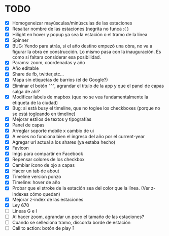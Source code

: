 TODO
=====

- [x] Homogeneizar mayúsculas/minúsculas de las estaciones
- [x] Resaltar nombre de las estaciones (negrita no funca :( )
- [x] Hilight en hover y popup ya sea la estación o el tramo de la línea
- [x] Spinner
- [x] BUG: Yendo para atrás, si el año destino empezó una obra, no va a figurar la obra en construcción.
    Lo mismo pasa con la inauguración. Es como si faltara considerar esa posibilidad.
- [x] Params: zoom, coordenadas y año
- [x] Año editable
- [x] Share de fb, twitter,etc...
- [x] Mapa sin etiquetas de barrios (el de Google?)
- [x] Eliminar el botón "^", agrandar el título de la app y que el panel de capas salga de ahí?
- [x] Modificar labels de mapbox (que no se vea fundamentalmente la etiqueta de la ciudad)
- [x] Bug: si está busy el timeline, que no toglee los checkboxes (porque no se está togleando en timeline)
- [x] Mejorar estilos de textos y tipografías
- [x] Panel de capas
- [x] Arreglar soporte mobile x cambio de ui
- [x] A veces no funciona bien el ingreso del año por el current-year
- [x] Agregar url actual a los shares (ya estaba hecho)
- [x] Favicon
- [x] Imgs para compartir en Facebook
- [x] Repensar colores de los checkbox
- [x] Cambiar ícono de ojo a capas
- [x] Hacer un tab de about
- [x] Timeline versión ponzo
- [x] Timeline: hover de año
- [x] Probar que el stroke de la estación sea del color que la línea. (Ver z-indexes cómo quedan)
- [x] Mejorar z-index de las estaciones
- [x] Ley 670
- [ ] Líneas G e I
- [ ] Al hacer zoom, agrandar un poco el tamaño de las estaciones?
- [ ] Cuando se selleciona tramo, discorda borde de estación
- [ ] Call to action: botón de play ?